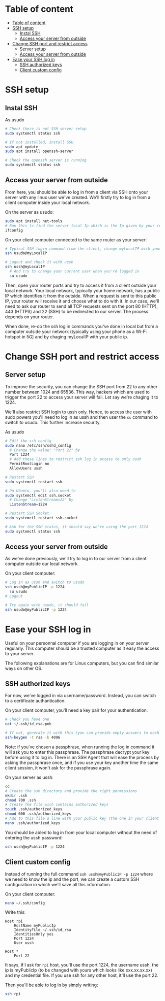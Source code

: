 # Table of content
- [Table of content](#table-of-content)
- [SSH setup](#ssh-setup)
  - [Instal SSH](#instal-ssh)
  - [Access your server from outside](#access-your-server-from-outside)
- [Change SSH port and restrict access](#change-ssh-port-and-restrict-access)
  - [Server setup](#server-setup)
  - [Access your server from outside](#access-your-server-from-outside-1)
- [Ease your SSH log in](#ease-your-ssh-log-in)
  - [SSH authorized keys](#ssh-authorized-keys)
  - [Client custom config](#client-custom-config)

# SSH setup
## Instal SSH
As usudo
```sh
# Check there is not SSH server setup
sudo systemctl status ssh

# If not installed, install SSH
sudo apt update
sudo apt install openssh-server

# Check the openssh server is running
sudo systemctl status ssh
```

## Access your server from outside
From here, you should be able to log in from a client via SSH onto your server with any linux user we've created. We'll firstly try to log in from a client computer inside your local network.

On the server as usudo:
```sh
sudo apt install net-tools
# Run this to find the server local Ip which is the Ip given by your router to your server and which is typically something like 192.168.1.x. It's the adress of your server inside the local network
ifconfig
```

On your client computer connected to the same router as your server:
```sh
# Typical SSH login command from the client, change myLocalIP with your sevrer local ip we've just found
ssh usudo@myLocalIP

# Logout and check it with ussh
ssh ussh@myLocalIP
  # And try to change your current user when you're logged in
  su usudo
```

Then, open your router ports and try to access it from a client outside your local network. Your local network, typically your home network, has a public IP which identifies it from the outside. When a request is sent to this public IP, your router will receive it and choose what to do with it. In our case, we'll need to ask our router to send all TCP requests sent on the port 80 (HTTP), 443 (HTTPS) and 22 (SSH) to be redirected to our server. The process depends on your router.

When done, re-do the ssh log in commands you've done in local but from a computer outside your network (typically using your phone as a Wi-Fi hotspot in 5G) and by chaging myLocalIP with your public ip.

# Change SSH port and restrict access
## Server setup
To improve the security, you can change the SSH port from 22 to any other number between 1024 and 65536. This way, hackers which are used to trigger the port 22 to access your server will fail. Let say we're chaging it to 1224.

We'll also restrict SSH login to ussh only. Hence, to access the user with sudo powers you'll need to log in as ussh and then user the `su` command to switch to usudo. This further increase security.

As usudo
```sh
# Edit the ssh config
sudo nano /etc/ssh/sshd_config
  # Change the value: "Port 22" by
  Port 1224
  # Add these lines to restrict ssh log in access to only ussh
  PermitRootLogin no
  AllowUsers ussh

# Restart SSH
sudo systemctl restart ssh

# On Ubuntu, you'll also need to
sudo systemctl edit ssh.socket
  # Change "ListenStream=22" by
  ListenStream=1224

# Restart SSH Socket
sudo systemctl restart ssh.socket

# Ask for the SSH status, it should say we're using the port 1224
sudo systemctl status ssh
```

## Access your server from outside
As we've done previously, we'll try to log in to our server from a client computer outside our local network.

On your client computer:
```sh
# Log in as ussh and switch to usudo
ssh ussh@myPublicIP -p 1224
  su usudo
# Logout

# Try again with usudo, it should fail
ssh usudo@myPublicIP -p 1224
```

# Ease your SSH log in
Useful on your personnal computer if you are logging in on your server regularly. This computer should be a trusted computer as it easy the access to your server.

The following explanations are for Linux computers, but you can find similar ways on other OS.

## SSH authorized keys
For now, we've logged in via username/password. Instead, you can switch to a certificate authantication.

On your client computer, you'll need a key pair for your authentication.
```sh
# Check you have one
cat ~/.ssh/id_rsa.pub

# If not, generate it with this (you can provide empty answers to each question and this will generate a key pair in ~/.ssh in the files id_rsa and id_rsa.pub)
ssh-keygen -t rsa -b 4096
```
Note: if you've chosen a passphrase, when running the log in command it will ask you to enter this passphrase. The passphrase decrypt your key before using it to log in. There is an SSH Agent that will ease the process by asking the passphrase once, and if you use your key another time the same client session, it won't ask for the passphrase again.

On your server as ussh:
```sh
cd
# Create the ssh directory and provide the right permissions
mkdir .ssh
chmod 700 .ssh
# Create the file wich contains authorized keys
touch .ssh/authorized_keys
chmod 600 .ssh/authorized_keys
# Add to this file a line with your public key (the one in your client computer at ~/.ssh/id_rsa.pub)
nano .ssh/authorized_keys
```

You should be abled to log in from your local computer without the need of entering the ussh password:
```sh
ssh ussh@myPublicIP -p 1224
```

## Client custom config
Instead of running the full command `ssh ussh@myPublicIP -p 1224` where we need to know the ip and the port, we can create a custom SSH configuration in which we'll save all this information.

On your client computer:
```sh
nano ~/.ssh/config
```
Write this:
```
Host rpi
    HostName myPublicIp
    IdentityFile ~/.ssh/id_rsa
    IdentitiesOnly yes
    Port 1224
    User ussh

Host *
    Port 22
```
It says, if I ask for `rpi` host, you'll use the port 1224, the username ussh, the ip is myPublicIp (to be changed with yours which looks like xxx.xx.xx.xx) and my credential file. If you use ssh for any other host, it'll use the port 22.

Then you'll be able to log in by simply writing:
```sh
ssh rpi
```
